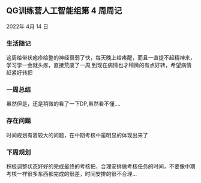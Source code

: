 ## QG训练营人工智能组第  4 周周记

2022年    4月   14 日

### 生活随记

这周给带状疱疹给整的神经衰弱了快，每天晚上给疼醒，而且一直提不起精神来，学习学一会就头疼，直接荒废了一周,到现在病情也才稍微的有点好转，希望病情赶紧好转把

### 一周总结

虽然但是，还是稍微的看了一下DP,虽然看不懂....

### 存在问题

时间规划有着较大的问题，在中期考核中蛮明显的体现出来了

### 下周规划

积极调整状态好好的完成最终的考核把，合理安排做考核任务的时间，不要像中期考核一样很多东西都完成的很差，时间安排的很不合理...
